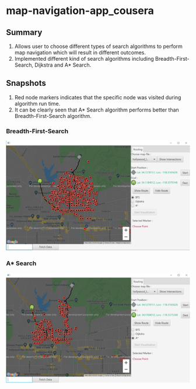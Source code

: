 # map-navigation-app_cousera
## Summary ##
1. Allows user to choose different types of search algorithms to perform map navigation which will result in different outcomes.
2. Implemented different kind of search algorithms including Breadth-First-Search, Dijkstra and A* Search.

## Snapshots ##
1. Red node markers indicates that the specific node was visited during algorithm run time.
2. It can be clearly seen that A* Search algorithm performs better than Breadth-First-Search algorithm.

### Breadth-First-Search ###
![BFS](https://github.com/jaspertan18/map-navigation-app_coursera/blob/main/bfs.PNG)

### A* Search ###
![A_Star_Search](https://github.com/jaspertan18/map-navigation-app_coursera/blob/main/astar.PNG)
